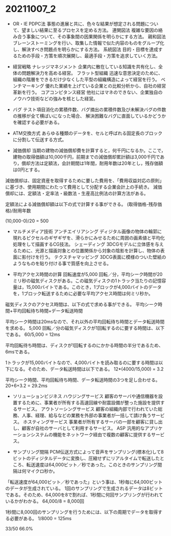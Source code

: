 # 20211007_2

- OR・IE
PDPC法
事態の進展と共に、色々な結果が想定される問題について、望ましい結果に至るプロセスを定める方法。
連関図法
複雑な要因の絡み合う事象について、その事象間の因果関係を明らかにする方法。
親和図法
ブレーンストーミングを行い、取集した情報で似た内容のものをグループ化し、解決すべき問題点を明らかにする方法。
系統図法
目的・目標を達成するための手段・方策を順次展開し、最適手段・方策を追求していく方法。

- 経営戦略
ナレッジマネジメント
企業内に散在している知識を共有化し、全体の問題解決力を高める経営。
フラット型組織
迅速な意思決定のために、組織の階層をできるだけ少なくした平型の組織構造によって経営を行う。
ベンチマーキング
優れた業績を上げている企業との比較分析から、自社の経営革新を行う。
コアコンピタンス経営
他社にはマネのできない、企業独自のノウハウ技術などの強みを核とした経営。

- バグ
テスト項目消化の累積件数、バグ摘出の累積件数及び未解決バグの件数の推移が全て横ばいになった場合、
解決困難なバグに直面しているかどうかを確認する必要がある。

- ATM交換方式
あらゆる種類のデータを、セルと呼ばれる固定長のブロックに分割して伝送する方式。

- 減価償却
当期の建物の減価償却費を計算すると，何千円になるか。ここで，建物の取得価額は10,000千円，前期までの減価償却累計額は3,000千円であり，償却方法は定額法，会計期間は1年間，耐用年数は20年とし，残存価額は0円とする。

減価償却は、固定資産を取得するために要した費用を、「費用収益対応の原則」に基づき、使用期間にわたって費用として分配する企業会計上の手続き。
減価償却には、定額法・定率法・級数法・生産高比例法の計算方法がある。

定額法による減価償却額は以下の式で計算する事ができる。
(取得価格-残存価格)/耐用年数

(10,000-0)/20 = 500

- マルチメディア技術
アンチエイリアシング
ディジタル画像の物体の輪郭に現れるピクセルのギザギザを、滑らかにみせるために周囲の画素値と平均化処理をして描画するCG技法。
シェーディング
3DCGモデルに立体感を与えるために、光源と描画対象との位置関係から対象の陰影を計算し、物体の表面に影付けを行う。
テクスチャマッピング
3DCG表面に模様のついた壁紙のようなものを貼り付ける事で質感を向上させる。

- 平均アクセス時間の計算
回転速度が5,000 回転／分，平均シーク時間が20ミリ秒の磁気ディスクがある。この磁気ディスクの1トラック当たりの記憶容量は，15,000バイトである。このとき，1ブロックが4,000バイトのデータを，1ブロック転送するために必要な平均アクセス時間は何ミリ秒か。

磁気ディスクのアクセス時間は、以下の式で求める事ができる。
平均シーク時間+平均回転待ち時間+データ転送時間

平均シーク時間は20msなので、それ以外の平均回転待ち時間とデータ転送時間を求める。
5,000 回転／分の磁気ディスクが1回転するのに要する時間は、以下である。
60/5,000 = 12ms

平均回転待ち時間は、ディスクが1回転するのにかかる時間の半分であるため、6msである。

1トラックが15,000バイトなので、4,000バイトを読み取るのに要する時間は以下になる。そのため、データ転送時間は以下である。
12*(4000/15,000) = 3.2

平均シーク時間、平均回転待ち時間、データ転送時間の3つを足し合わせる。
20+6+3.2 = 29.2ms

- ソリューションビジネス
ハウジングサービス
顧客のサーバや通信機器を設置するために、事業者が所有する高速回線や耐震設備が整った施設を提供するサービス。
アウトソーシングサービス
顧客の組織内部で行われていた総務、人事、経理、給与などの業務を外部の事業者が一括して請け負うサービス。
ホスティングサービス
事業者が所有するサーバの一部を顧客に貸し出し、顧客が自社のサーバとして利用するサービス。
ASP
汎用的なアプリケーションシステムの機能をネットワーク経由で複数の顧客に提供するサービス。

- サンプリング間隔
PCM伝送方式によって音声をサンプリング(標本化)して8ビットのディジタルデータに変換し、圧縮せずにリアルタイムで転送したところ、転送速度は64,000ビット／秒であった。このときのサンプリング間隔は何マイクロ秒か。

「転送速度が64,000ビット／秒であった」という事は、1秒毎に64,000ビットのデータが生成されている。
1回のサンプリングで生成されるデータは8ビットである。そのため、64,000を8で割れば、1秒間に何回サンプリングが行われているかがわかる。
64,000/8 = 8,000回

1秒間に8,000回のサンプリングを行うためには、以下の周期でデータを取得する必要がある。
1/8000 = 125ms

33/50 66.0%
